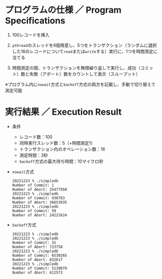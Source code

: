 # プログラムの仕様 ／ Program Specifications

1. 100レコードを挿入

2. `pthread`のスレッドを6個用意し、5つをトランザクション（ランダムに選択した16のレコードについて`read`または`write`する）実行に、1つを時間測定に当てる

3. 時間測定の間、トランザクションを無限繰り返しで実行し、成功（コミット）数と失敗（アボート）数をカウントして表示（スループット）

※プログラム内に`nowait`方式と`backoff`方式の両方を記載し、手動で切り替えて測定可能


# 実行結果 ／ Execution Result

- 条件
    - レコード数：100
    - 同時実行スレッド数：5（+時間測定1）
    - トランザクション内のオペレーション数：16
    - 測定時間：3秒
    - `backoff`方式の最大待ち時間：10マイクロ秒


- `nowait`方式

    ```shell:zsh
    20221223 % ./simpledb
    Number of Commit: 1
    Number of Abort: 25477950
    20221223 % ./simpledb
    Number of Commit: 930783
    Number of Abort: 36653935
    20221223 % ./simpledb
    Number of Commit: 59
    Number of Abort: 24221624
    ```

- `backoff`方式

    ```shell:zsh
    20221223 % ./simpledb
    20221223 % ./simpledb
    Number of Commit: 31
    Number of Abort: 723758
    20221223 % ./simpledb
    Number of Commit: 6530265
    Number of Abort: 832617
    20221223 % ./simpledb
    Number of Commit: 5139079
    Number of Abort: 612573
    ```
